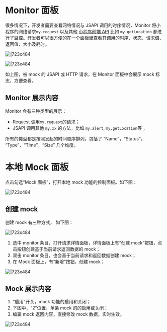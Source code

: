 
# Monitor 面板
很多情况下，开发者需要查看网络情况与 JSAPI 调用的时序情况，Monitor 将小程序的网络请求`my.request` 以及其他 [小程序前端 API](https://opendocs.alipay.com/mini/api) 比如 `my.getLocation` 都进行了监控。开发者可以很方便的在一个面板里查看其调用的时序、状态、请求值、返回值、大小及耗时。

![|723x484](https://cdn.nlark.com/yuque/0/2021/png/179989/1618215129592-42f11c37-5d35-43f9-8eee-eec0a10416f3.png#align=left&display=inline&height=894&margin=%5Bobject%20Object%5D&name=image.png&originHeight=894&originWidth=1336&size=476049&status=done&style=none&width=1336)

![|723x484](https://cdn.nlark.com/yuque/0/2021/png/179989/1618215163410-c95e64f7-95c3-4237-b7dd-4d8e33fcc780.png#align=left&display=inline&height=1788&margin=%5Bobject%20Object%5D&name=image.png&originHeight=1788&originWidth=2672&size=679171&status=done&style=none&width=2672)

如上图，被 mock 的 JSAPI 或 HTTP 请求，在 Monitor 面板中会展示 mock 标志，方便查看。


## Monitor 展示内容
Monitor 会有三种类型的展示：

- Request 调用`my.request`的请求；
- JSAPI 调用其他 `my.xx` 的方法，比如 `my.alert`, `my.getLocation`等；

所有的类型都是按照发起的时间顺序排列，包括了 “Name”，“Status”， “Type”，“Time”，“Size” 几个维度。


# 本地 Mock 面板
点击勾选“Mock 面板”，打开本地 mock 功能的控制面板。如下图：

![|723x484](https://cdn.nlark.com/yuque/0/2021/png/179989/1618215230770-7ca79ccf-2ade-41ee-9067-da8eb049e47d.png#align=left&display=inline&height=1788&margin=%5Bobject%20Object%5D&name=image.png&originHeight=1788&originWidth=2672&size=634696&status=done&style=none&width=2672)

## 创建 mock
创建 mock 有三种方式， 如下图：

![|723x484](https://cdn.nlark.com/yuque/0/2021/png/179989/1618215251639-79c9076c-698a-441d-9067-8b7276dfc2b2.png#align=left&display=inline&height=1788&margin=%5Bobject%20Object%5D&name=image.png&originHeight=1788&originWidth=2672&size=641531&status=done&style=none&width=2672)

1. 选中 monitor 条目，打开请求详情面板，详情面板上有“创建 mock”按钮，点击按钮创建基于当前请求返回数据的 mock；
1. 双击 monitor 条目，也会基于当前请求和返回数据创建 mock；
1. 在 Mock 面板上，有“新增”按钮，创建 mock；

![|723x484](https://cdn.nlark.com/yuque/0/2021/png/179989/1618215286297-594ee4d8-d268-4849-bc24-f762c91b933e.png#align=left&display=inline&height=894&margin=%5Bobject%20Object%5D&name=image.png&originHeight=894&originWidth=1336&size=396806&status=done&style=none&width=1336)

## Mock 展示内容

1. “启用”开关，mock 功能的启用和关闭；
1. 下图中，“2”位置，单条 mock 的的启用或关闭；
1. 编辑 mock 返回内容，直接修改 mock 数据，实时生效。

![|723x484](https://cdn.nlark.com/yuque/0/2021/png/179989/1618215325658-e038c630-cccd-4abf-89f8-edeb48170010.png#align=left&display=inline&height=1788&margin=%5Bobject%20Object%5D&name=image.png&originHeight=1788&originWidth=2672&size=733806&status=done&style=none&width=2672)

